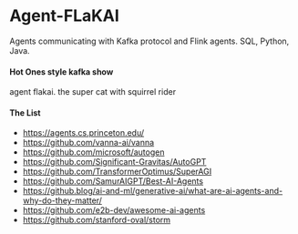 # Agent-FLaKAI
Agents communicating with Kafka protocol and Flink agents.   SQL, Python, Java.


#### Hot Ones style kafka show

agent flakai.  the super cat with squirrel rider

#### The List
* https://agents.cs.princeton.edu/
* https://github.com/vanna-ai/vanna
* https://github.com/microsoft/autogen
* https://github.com/Significant-Gravitas/AutoGPT
* https://github.com/TransformerOptimus/SuperAGI
* https://github.com/SamurAIGPT/Best-AI-Agents
* https://github.blog/ai-and-ml/generative-ai/what-are-ai-agents-and-why-do-they-matter/
* https://github.com/e2b-dev/awesome-ai-agents
* https://github.com/stanford-oval/storm


